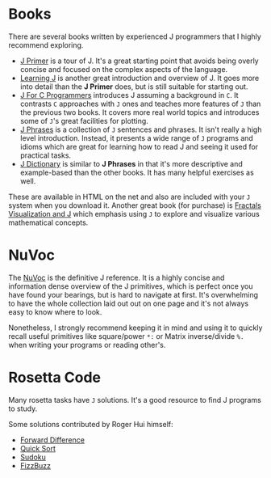 
# Books

There are several books written by experienced J programmers that I
highly recommend exploring.

-   [J Primer](https://www.jsoftware.com/help/primer/contents.htm) is a tour of J. It's a great starting point that avoids
    being overly concise and focused on the complex aspects of the
    language.
-   [Learning J](https://www.jsoftware.com/help/learning/contents.htm) is another great introduction and overview of J. It goes
    more into detail than the **J Primer** does, but is still suitable for
    starting out.
-   [J For C Programmers](https://www.jsoftware.com/help/jforc/contents.htm) introduces J assuming a background in `C`. It
    contrasts `C` approaches with `J` ones and teaches more features of
    `J` than the previous two books. It covers more real world topics
    and introduces some of `J`'s great facilities for plotting.
-   [J Phrases](https://www.jsoftware.com/help/phrases/contents.htm) is a collection of `J` sentences and phrases. It isn't
    really a high level introduction. Instead, it presents a wide range
    of `J` programs and idioms which are great for learning how to read
    J and seeing it used for practical tasks.
-   [J Dictionary](https://www.jsoftware.com/help/dictionary/contents.htm) is similar to **J Phrases** in that it's more descriptive
    and example-based than the other books. It has many helpful
    exercises as well.

These are available in HTML on the net and also are included with your
`J` system when you download it. Another great book (for purchase) is
[Fractals Visualization and J](https://books.google.ca/books?id=Qs2kCwAAQBAJ&printsec=frontcover&source=gbs_ge_summary_r&cad=0#v=onepage&q&f=false) which emphasis using `J` to explore and
visualize various mathematical concepts.


# NuVoc

The [NuVoc](https://code.jsoftware.com/wiki/NuVoc) is the definitive J reference. It is a highly concise and
information dense overview of the J primitives, which is perfect once
you have found your bearings, but is hard to navigate at first. It's
overwhelming to have the whole collection laid out out on one page and
it's not always easy to know where to look.

Nonetheless, I strongly recommend keeping it in mind and using it to
quickly recall useful primitives like square/power `*:` or Matrix
inverse/divide `%.` when writing your programs or reading other's.


# Rosetta Code

Many rosetta tasks have `J` solutions. It's a good resource to find J
programs to study.

Some solutions contributed by Roger Hui himself:

-   [Forward Difference](https://rosettacode.org/wiki/Forward_difference#J)
-   [Quick Sort](https://rosettacode.org/wiki/Sorting_algorithms/Quicksort#J)
-   [Sudoku](https://rosettacode.org/wiki/Sudoku#J)
-   [FizzBuzz](https://rosettacode.org/wiki/FizzBuzz#J)

